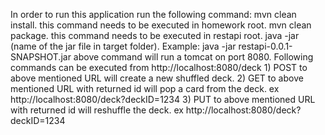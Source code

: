 In order to run this application run the following command:
	mvn clean install. this command needs to be executed in homework root.
	mvn clean package. this command needs to be executed in restapi root. 
	java -jar (name of the jar file in target folder). Example: java -jar restapi-0.0.1-SNAPSHOT.jar
	above command will run a tomcat on port 8080. 
Following commands can be executed from http://localhost:8080/deck
	1) POST to above mentioned URL will create a new shuffled deck.
	2) GET to above mentioned URL with returned id will pop a card from the deck. ex http://localhost:8080/deck?deckID=1234
	3) PUT to above mentioned URL with returned id will reshuffle the deck. ex http://localhost:8080/deck?deckID=1234
